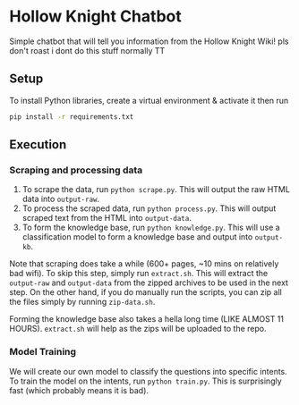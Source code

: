 # Hollow Knight Chatbot

Simple chatbot that will tell you information from the Hollow Knight Wiki! pls don't roast i dont do this stuff normally TT

## Setup

To install Python libraries, create a virtual environment & activate it then run

```bash
pip install -r requirements.txt
```

## Execution

### Scraping and processing data

1. To scrape the data, run `python scrape.py`. This will output the raw HTML data into `output-raw`.
2. To process the scraped data, run `python process.py`. This will output scraped text from the HTML into `output-data`.
3. To form the knowledge base, run `python knowledge.py`. This will use a classification model to form a knowledge base and output into `output-kb`.

Note that scraping does take a while (600+ pages, ~10 mins on relatively bad wifi). To skip this step, simply run `extract.sh`. This will extract the `output-raw` and `output-data` from the zipped archives to be used in the next step. On the other hand, if you do manually run the scripts, you can zip all the files simply by running `zip-data.sh`.

Forming the knowledge base also takes a hella long time (LIKE ALMOST 11 HOURS). `extract.sh` will help as the zips will be uploaded to the repo.

### Model Training

We will create our own model to classify the questions into specific intents. To train the model on the intents, run `python train.py`. This is surprisingly fast (which probably means it is bad).


